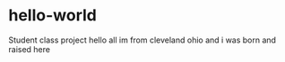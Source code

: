 # hello-world
Student class project
hello all im from cleveland ohio and i was born and raised here
